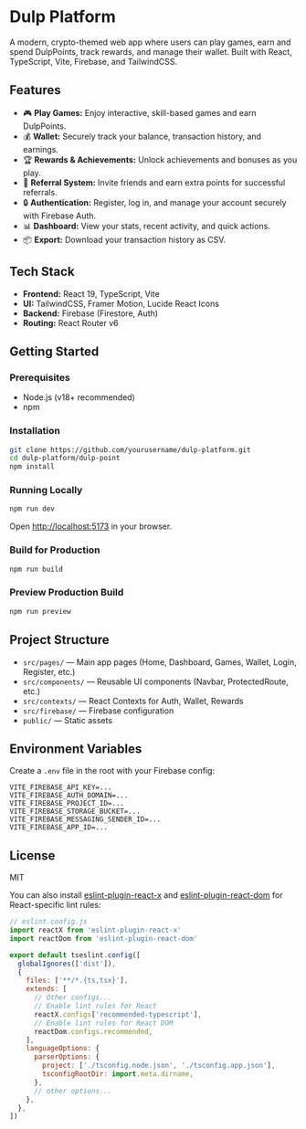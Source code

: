 
# Dulp Platform

A modern, crypto-themed web app where users can play games, earn and spend DulpPoints, track rewards, and manage their wallet. Built with React, TypeScript, Vite, Firebase, and TailwindCSS.

## Features

- 🎮 **Play Games:** Enjoy interactive, skill-based games and earn DulpPoints.
- 💰 **Wallet:** Securely track your balance, transaction history, and earnings.
- 🏆 **Rewards & Achievements:** Unlock achievements and bonuses as you play.
- 👥 **Referral System:** Invite friends and earn extra points for successful referrals.
- 🔒 **Authentication:** Register, log in, and manage your account securely with Firebase Auth.
- 📊 **Dashboard:** View your stats, recent activity, and quick actions.
- 📦 **Export:** Download your transaction history as CSV.

## Tech Stack

- **Frontend:** React 19, TypeScript, Vite
- **UI:** TailwindCSS, Framer Motion, Lucide React Icons
- **Backend:** Firebase (Firestore, Auth)
- **Routing:** React Router v6

## Getting Started

### Prerequisites

- Node.js (v18+ recommended)
- npm

### Installation

```bash
git clone https://github.com/yourusername/dulp-platform.git
cd dulp-platform/dulp-point
npm install
```

### Running Locally

```bash
npm run dev
```

Open [http://localhost:5173](http://localhost:5173) in your browser.

### Build for Production

```bash
npm run build
```

### Preview Production Build

```bash
npm run preview
```

## Project Structure

- `src/pages/` — Main app pages (Home, Dashboard, Games, Wallet, Login, Register, etc.)
- `src/components/` — Reusable UI components (Navbar, ProtectedRoute, etc.)
- `src/contexts/` — React Contexts for Auth, Wallet, Rewards
- `src/firebase/` — Firebase configuration
- `public/` — Static assets

## Environment Variables

Create a `.env` file in the root with your Firebase config:

```
VITE_FIREBASE_API_KEY=...
VITE_FIREBASE_AUTH_DOMAIN=...
VITE_FIREBASE_PROJECT_ID=...
VITE_FIREBASE_STORAGE_BUCKET=...
VITE_FIREBASE_MESSAGING_SENDER_ID=...
VITE_FIREBASE_APP_ID=...
```

## License

MIT

You can also install [eslint-plugin-react-x](https://github.com/Rel1cx/eslint-react/tree/main/packages/plugins/eslint-plugin-react-x) and [eslint-plugin-react-dom](https://github.com/Rel1cx/eslint-react/tree/main/packages/plugins/eslint-plugin-react-dom) for React-specific lint rules:

```js
// eslint.config.js
import reactX from 'eslint-plugin-react-x'
import reactDom from 'eslint-plugin-react-dom'

export default tseslint.config([
  globalIgnores(['dist']),
  {
    files: ['**/*.{ts,tsx}'],
    extends: [
      // Other configs...
      // Enable lint rules for React
      reactX.configs['recommended-typescript'],
      // Enable lint rules for React DOM
      reactDom.configs.recommended,
    ],
    languageOptions: {
      parserOptions: {
        project: ['./tsconfig.node.json', './tsconfig.app.json'],
        tsconfigRootDir: import.meta.dirname,
      },
      // other options...
    },
  },
])
```
#
